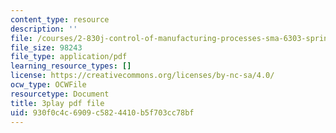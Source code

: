 ```yaml
---
content_type: resource
description: ''
file: /courses/2-830j-control-of-manufacturing-processes-sma-6303-spring-2008/930f0c4c6909c5824410b5f703cc78bf_aHuYrIHveJo.pdf
file_size: 98243
file_type: application/pdf
learning_resource_types: []
license: https://creativecommons.org/licenses/by-nc-sa/4.0/
ocw_type: OCWFile
resourcetype: Document
title: 3play pdf file
uid: 930f0c4c-6909-c582-4410-b5f703cc78bf
---
```

